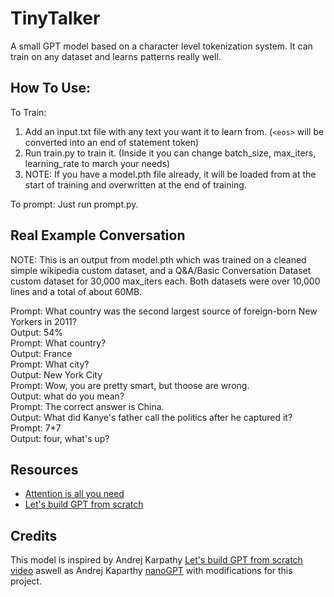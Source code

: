 # TinyTalker
A small GPT model based on a character level tokenization system. It can train on any dataset and learns patterns really well.

## How To Use:
To Train:
1) Add an input.txt file with any text you want it to learn from. (`<eos>` will be converted into an end of statement token)
2) Run train.py to train it. (Inside it you can change batch_size, max_iters, learning_rate to march your needs)
3) NOTE: If you have a model.pth file already, it will be loaded from at the start of training and overwritten at the end of training.

To prompt:
Just run prompt.py.

## Real Example Conversation 
NOTE: This is an output from model.pth which was trained on a cleaned simple wikipedia custom dataset, and a Q&A/Basic Conversation Dataset custom dataset for 30,000 max_iters each. Both datasets were over 10,000 lines and a total of about 60MB.

Prompt: What country was the second largest source of foreign-born New Yorkers in 2011?<br>
Output: 54%<br>
Prompt: What country?<br>
Output: France<br>
Prompt: What city?<br>
Output: New York City<br>
Prompt: Wow, you are pretty smart, but thoose are wrong.<br>
Output: what do you mean?<br>
Prompt: The correct answer is China.<br>
Output: What did Kanye's father call the politics after he captured it?<br>
Prompt: 7*7<br>
Output: four, what's up?

## Resources
- [Attention is all you need](https://arxiv.org/abs/1706.03762)
- [Let's build GPT from scratch](https://youtu.be/kCc8FmEb1nY)

## Credits
This model is inspired by Andrej Karpathy [Let's build GPT from scratch video](https://youtu.be/kCc8FmEb1nY) aswell as Andrej Kaparthy [nanoGPT](https://github.com/karpathy/nanoGPT/) with modifications for this project.
